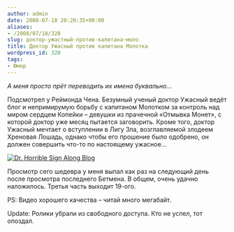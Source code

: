 ```yaml
---
author: admin
date: 2008-07-18 20:20:35+00:00
aliases:
- /2008/07/18/320
slug: доктор-ужастный-против-капитана-моло
title: Доктор Ужасный против капитана Молотка
wordpress_id: 320
tags:
- Юмор
---
```


_А меня просто прёт переводить их имена буквально..._

Подсмотрел у Реймонда Чена. Безумный ученый доктор Ужасный ведёт блог и непримирумую борьбу с капитаном Молотком за контроль над миром сердцем Копейки – девушки из прачечной «Отмывка Монет», с которой доктор уже месяц пытается заговорить. Кроме того, доктор Ужасный мечтает о вступлении в Лигу Зла, возглавляемой злодеем Хреновая Лошадь, однако чтобы его прошение было одобрено, он должен совершить что-то по настоящему ужасное... 

[![Dr. Horrible Sign Along Blog](http://www.drhorrible.com/images/banners/banner2.gif)](http://www.drhorrible.com/act_I.html)

Просмотр сего шедевра у меня выпал как раз на следующий день после просмотра последнего Бетмена. В общем, очень удачно наложилось. Третья часть выходит 19-ого.

PS: Видео хорошего качества – читай много мегабайт.

Update: Ролики убрали из свободного доступа. Кто не успел, тот опоздал.
